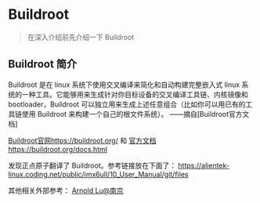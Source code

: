 # Buildroot

> 在深入介绍前先介绍一下 Buildroot 

## Buildroot 简介

Buildroot 是在 linux 系统下使用交叉编译来简化和自动构建完整嵌入式 linux 系统的一种工具。它能够用来生成针对你目标设备的交叉编译工具链、内核镜像和 bootloader，Buildroot 可以独立用来生成上述任意组合（比如你可以用已有的工具链使用 Buildroot 来构建一个自己的根文件系统）。   ——摘自[Buildroot官方文档]

[Buildroot官网](https://buildroot.org/)https://buildroot.org/ 和 [官方文档](https://buildroot.org/downloads/manual/manual.pdf) https://buildroot.org/docs.html

发现正点原子翻译了 Buildroot。参考链接放在下面了：
https://alientek-linux.coding.net/public/imx6ull/10_User_Manual/git/files

其他相关外部参考：
[Arnold Lu@南京](https://www.cnblogs.com/arnoldlu/p/9553995.html)